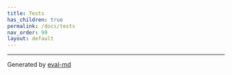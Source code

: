 ```yaml
---
title: Tests
has_children: true
permalink: /docs/tests
nav_order: 99
layout: default
---
```


---

Generated by [eval-md](https://lucasavila00.github.io/eval-md/)